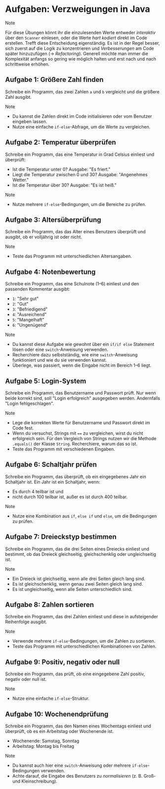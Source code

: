 # Aufgaben: Verzweigungen in Java

> [!NOTE]
> Für diese Übungen könnt ihr die einzulesenden Werte entweder *interaktiv* über den `Scanner` einlesen, oder die Werte *hart kodiert* direkt im Code erstellen.
> Trefft diese Entscheidung eigenständig. Es ist in der Regel besser, sich zuerst auf die Logik zu konzentrieren und *Verbesserungen* am Code später hinzuzufügen (-> *Refactoring*). Generell möchte man immer die Komplexität anfangs so gering wie möglich halten und erst nach und nach schrittweise erhöhen.

## Aufgabe 1: Größere Zahl finden
Schreibe ein Programm, das zwei Zahlen `a` und `b` vergleicht und die größere Zahl ausgibt.

> [!NOTE]
> - Du kannst die Zahlen direkt im Code initialisieren oder vom Benutzer eingeben lassen.
> - Nutze eine einfache `if-else`-Abfrage, um die Werte zu vergleichen.

## Aufgabe 2: Temperatur überprüfen
Schreibe ein Programm, das eine Temperatur in Grad Celsius einliest und überprüft:
- Ist die Temperatur unter 0? Ausgabe: "Es friert."
- Liegt die Temperatur zwischen 0 und 30? Ausgabe: "Angenehmes Wetter."
- Ist die Temperatur über 30? Ausgabe: "Es ist heiß."

> [!NOTE]
> - Nutze mehrere `if-else`-Bedingungen, um die Bereiche zu prüfen.

## Aufgabe 3: Altersüberprüfung
Schreibe ein Programm, das das Alter eines Benutzers überprüft und ausgibt, ob er volljährig ist oder nicht.

> [!NOTE]
> - Teste das Programm mit unterschiedlichen Altersangaben.

## Aufgabe 4: Notenbewertung
Schreibe ein Programm, das eine Schulnote (1–6) einliest und den passenden Kommentar ausgibt:
- `1`: "Sehr gut"
- `2`: "Gut"
- `3`: "Befriedigend"
- `4`: "Ausreichend"
- `5`: "Mangelhaft"
- `6`: "Ungenügend"

> [!Note]
> - Du kannst diese Aufgabe wie gewohnt über ein `if/if else` Statement lösen oder eine `switch`-Anweisung verwenden.
> - Recherchiere dazu selbstständig, wie eine `switch`-Anweisung funktioniert und wie du sie verwenden kannst.
> - Überlege, was passiert, wenn die Eingabe nicht im Bereich 1–6 liegt.

## Aufgabe 5: Login-System
Schreibe ein Programm, das Benutzername und Passwort prüft. Nur wenn beide korrekt sind, soll "Login erfolgreich" ausgegeben werden. Andernfalls "Login fehlgeschlagen".

> [!NOTE] 
> - Lege die korrekten Werte für Benutzername und Passwort direkt im Code fest.
> - Wenn du versuchst, Strings mit `==` zu vergleichen, wirst du nicht erfolgreich sein. Für den Vergleich von Strings nutzen wir die Methode `.equals()` der Klasse `String`. Recherchiere, warum das so ist.
> - Teste das Programm mit verschiedenen Eingaben.

## Aufgabe 6: Schaltjahr prüfen
Schreibe ein Programm, das überprüft, ob ein eingegebenes Jahr ein Schaltjahr ist. Ein Jahr ist ein Schaltjahr, wenn:
- Es durch 4 teilbar ist und
- nicht durch 100 teilbar ist, außer es ist durch 400 teilbar.

> [!NOTE]
> - Nutze eine Kombination aus `if`, `else if` und `else`, um die Bedingungen zu prüfen.

## Aufgabe 7: Dreieckstyp bestimmen
Schreibe ein Programm, das die drei Seiten eines Dreiecks einliest und bestimmt, ob das Dreieck gleichseitig, gleichschenklig oder ungleichseitig ist.

> [!NOTE]
> - Ein Dreieck ist gleichseitig, wenn alle drei Seiten gleich lang sind.
> - Es ist gleichschenklig, wenn genau zwei Seiten gleich lang sind.
> - Es ist ungleichseitig, wenn alle Seiten unterschiedlich sind.

## Aufgabe 8: Zahlen sortieren
Schreibe ein Programm, das drei Zahlen einliest und diese in aufsteigender Reihenfolge ausgibt.

> [!NOTE]
> - Verwende mehrere `if-else`-Bedingungen, um die Zahlen zu sortieren.
> - Teste das Programm mit unterschiedlichen Kombinationen von Zahlen.

## Aufgabe 9: Positiv, negativ oder null
Schreibe ein Programm, das prüft, ob eine eingegebene Zahl positiv, negativ oder null ist.

> [!NOTE]
> - Nutze eine einfache `if-else`-Struktur.

## Aufgabe 10: Wochenendprüfung
Schreibe ein Programm, das den Namen eines Wochentags einliest und überprüft, ob es ein Arbeitstag oder Wochenende ist.
- Wochenende: Samstag, Sonntag
- Arbeitstag: Montag bis Freitag

> [!NOTE]
> - Du kannst auch hier eine `switch`-Anweisung oder mehrere `if-else`-Bedingungen verwenden.
> - Achte darauf, die Eingabe des Benutzers zu *normalisieren* (z. B. Groß- und Kleinschreibung).

